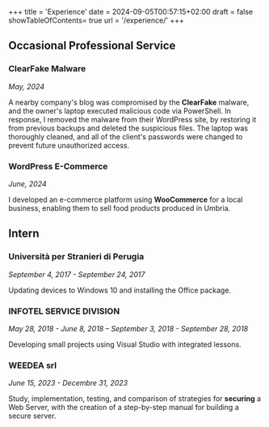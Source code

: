 +++
title = 'Experience'
date = 2024-09-05T00:57:15+02:00
draft = false
showTableOfContents= true
url = '/experience/'
+++

## Occasional Professional Service
### ClearFake Malware
*May, 2024*

A nearby company's blog was compromised by the **ClearFake** malware, and the owner's laptop executed malicious code via PowerShell. In response, I removed the malware from their WordPress site, by restoring it from previous backups and deleted the suspicious files. The laptop was thoroughly cleaned, and all of the client's passwords were changed to prevent future unauthorized access.

### WordPress E-Commerce
*June, 2024*

I developed an e-commerce platform using **WooCommerce** for a local business, enabling them to sell food products produced in Umbria.

## Intern
### Università per Stranieri di Perugia
*September 4, 2017 - September 24, 2017*

Updating devices to Windows 10 and installing the Office package.
### INFOTEL SERVICE DIVISION 
*May 28, 2018 - June 8, 2018 – September 3, 2018 - September 28, 2018*

Developing small projects using Visual Studio with integrated lessons.
### WEEDEA srl 
*June 15, 2023 - Decembre 31, 2023*

Study, implementation, testing, and comparison of strategies for **securing** a Web Server, with the creation of a step-by-step manual for building a secure server.